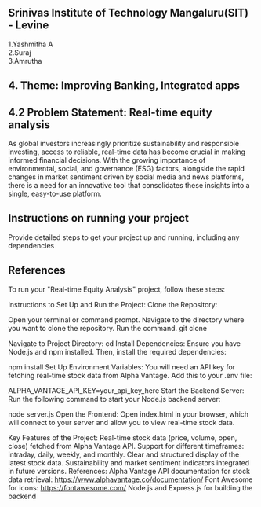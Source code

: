 ## Srinivas Institute of Technology Mangaluru(SIT) - Levine
1.Yashmitha A <br/>
2.Suraj <br/>
3.Amrutha

## 4. Theme: Improving Banking, Integrated apps
## 4.2 Problem Statement: Real-time equity analysis
As global investors increasingly prioritize sustainability and responsible investing, access to 
reliable, real-time data has become crucial in making informed financial decisions. With the 
growing importance of environmental, social, and governance (ESG) factors, alongside the 
rapid changes in market sentiment driven by social media and news platforms, there is a need 
for an innovative tool that consolidates these insights into a single, easy-to-use platform.

## Instructions on running your project
Provide detailed steps to get your project up and running, including any dependencies

## References
To run your "Real-time Equity Analysis" project, follow these steps:

Instructions to Set Up and Run the Project:
Clone the Repository:

Open your terminal or command prompt.
Navigate to the directory where you want to clone the repository.
Run the command.
git clone <repository-url>

Navigate to Project Directory:
cd <project-directory>
Install Dependencies: Ensure you have Node.js and npm installed. Then, install the required dependencies:

npm install
Set Up Environment Variables: You will need an API key for fetching real-time stock data from Alpha Vantage. Add this to your .env file:

ALPHA_VANTAGE_API_KEY=your_api_key_here
Start the Backend Server: Run the following command to start your Node.js backend server:

node server.js
Open the Frontend: Open index.html in your browser, which will connect to your server and allow you to view real-time stock data.

Key Features of the Project:
Real-time stock data (price, volume, open, close) fetched from Alpha Vantage API.
Support for different timeframes: intraday, daily, weekly, and monthly.
Clear and structured display of the latest stock data.
Sustainability and market sentiment indicators integrated in future versions.
References:
Alpha Vantage API documentation for stock data retrieval: https://www.alphavantage.co/documentation/
Font Awesome for icons: https://fontawesome.com/
Node.js and Express.js for building the backend
